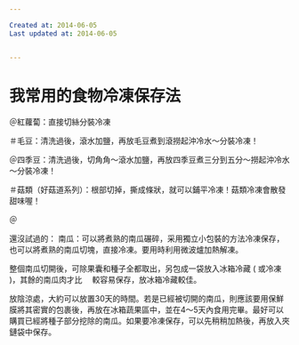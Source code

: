 ```yaml
---

Created at: 2014-06-05
Last updated at: 2014-06-05


---
```


# 我常用的食物冷凍保存法


＠紅蘿蔔：直接切絲分裝冷凍

＃毛豆：清洗過後，滾水加鹽，再放毛豆煮到滾撈起沖冷水～分裝冷凍！

＠四季豆：清洗過後，切角角～滾水加鹽，再放四季豆煮三分到五分～撈起沖冷水～分裝冷凍！

＃菇類（好菇道系列）：根部切掉，撕成條狀，就可以鋪平冷凍！菇類冷凍會散發甜味喔！

＠

還沒試過的：
南瓜：可以將煮熟的南瓜碾碎，采用獨立小包裝的方法冷凍保存，也可以將煮熟的南瓜切塊，直接冷凍。要用時利用微波爐加熱解凍。

整個南瓜切開後，可除果囊和種子全都取出，另包成一袋放入冰箱冷藏 ( 或冷凍 )，其餘的南瓜肉才比　 較容易保存，放冰箱冷藏較佳。

放陰涼處，大約可以放置30天的時間。若是已經被切開的南瓜，則應該要用保鮮膜將其密實的包裹後，再放在冰箱蔬果區中，並在4～5天內食用完畢。最好可以購買已經將種子部分挖除的南瓜。如果要冷凍保存，可以先稍稍加熱後，再放入夾鏈袋中保存。

